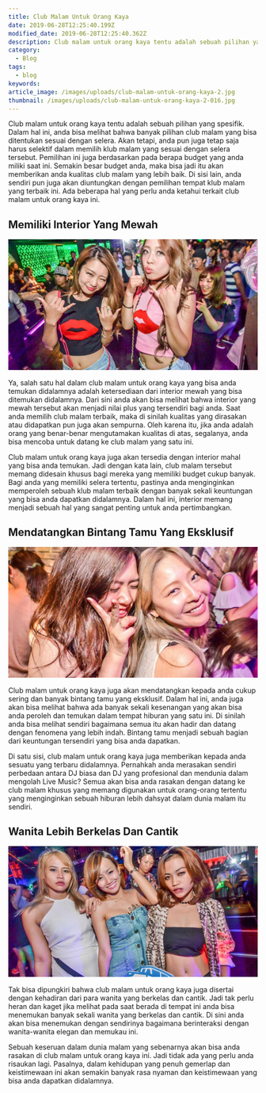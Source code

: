 ```yaml
---
title: Club Malam Untuk Orang Kaya
date: 2019-06-28T12:25:40.199Z
modified_date: 2019-06-28T12:25:40.362Z
description: Club malam untuk orang kaya tentu adalah sebuah pilihan yang spesifik. Dalam hal ini, anda bisa melihat bahwa banyak pilihan club malam yang bisa ditentukan sesuai.
category:
  - Blog
tags:
  - blog
keywords:
article_image: /images/uploads/club-malam-untuk-orang-kaya-2.jpg
thumbnail: /images/uploads/club-malam-untuk-orang-kaya-2-016.jpg
---
```

Club malam untuk orang kaya tentu adalah sebuah pilihan yang spesifik. Dalam hal ini, anda bisa melihat bahwa banyak pilihan club malam yang bisa ditentukan sesuai dengan selera. Akan tetapi, anda pun juga tetap saja harus selektif dalam memilih klub malam yang sesuai dengan selera tersebut. Pemilihan ini juga berdasarkan pada berapa budget yang anda miliki saat ini. Semakin besar budget anda, maka bisa jadi itu akan memberikan anda kualitas club malam yang lebih baik. Di sisi lain, anda sendiri pun juga akan diuntungkan dengan pemilihan tempat klub malam yang terbaik ini. Ada beberapa hal yang perlu anda ketahui terkait club malam untuk orang kaya ini.



## Memiliki Interior Yang Mewah

![Club Malam Untuk Orang Kaya](/images/uploads/club-malam-untuk-orang-kaya-3.jpg)

Ya, salah satu hal dalam club malam untuk orang kaya yang bisa anda temukan didalamnya adalah ketersediaan dari interior mewah yang bisa ditemukan didalamnya. Dari sini anda akan bisa melihat bahwa interior yang mewah tersebut akan menjadi nilai plus yang tersendiri bagi anda. Saat anda memilih club malam terbaik, maka di sinilah kualitas yang dirasakan atau didapatkan pun juga akan sempurna. Oleh karena itu, jika anda adalah orang yang benar-benar mengutamakan kualitas di atas, segalanya, anda bisa mencoba untuk datang ke club malam yang satu ini.

Club malam untuk orang kaya juga akan tersedia dengan interior mahal yang bisa anda temukan. Jadi dengan kata lain, club malam tersebut memang didesain khusus bagi mereka yang memiliki budget cukup banyak. Bagi anda yang memiliki selera tertentu, pastinya anda menginginkan memperoleh sebuah klub malam terbaik dengan banyak sekali keuntungan yang bisa anda dapatkan didalamnya. Dalam hal ini, interior memang menjadi sebuah hal yang sangat penting untuk anda pertimbangkan.



## Mendatangkan Bintang Tamu Yang Eksklusif

![Club Malam Untuk Orang Kaya](/images/uploads/club-malam-untuk-orang-kaya-2.jpg)

Club malam untuk orang kaya juga akan mendatangkan kepada anda cukup sering dan banyak bintang tamu yang eksklusif. Dalam hal ini, anda juga akan bisa melihat bahwa ada banyak sekali kesenangan yang akan bisa anda peroleh dan temukan dalam tempat hiburan yang satu ini. Di sinilah anda bisa melihat sendiri bagaimana semua itu akan hadir dan datang dengan fenomena yang lebih indah. Bintang tamu menjadi sebuah bagian dari keuntungan tersendiri yang bisa anda dapatkan.

Di satu sisi, club malam untuk orang kaya juga memberikan kepada anda sesuatu yang terbaru didalamnya. Pernahkah anda merasakan sendiri perbedaan antara DJ biasa dan DJ yang profesional dan mendunia dalam mengolah Live Music? Semua akan bisa anda rasakan dengan datang ke club malam khusus yang memang digunakan untuk orang-orang tertentu yang menginginkan sebuah hiburan lebih dahsyat dalam dunia malam itu sendiri. 



## Wanita Lebih Berkelas Dan Cantik

![Club Malam Untuk Orang Kaya](/images/uploads/club-malam-untuk-orang-kaya-1.jpg)

Tak bisa dipungkiri bahwa club malam untuk orang kaya juga disertai dengan kehadiran dari para wanita yang berkelas dan cantik. Jadi tak perlu heran dan kaget jika melihat pada saat berada di tempat ini anda bisa menemukan banyak sekali wanita yang berkelas dan cantik. Di sini anda akan bisa menemukan dengan sendirinya bagaimana berinteraksi dengan wanita-wanita elegan dan memukau ini.

Sebuah keseruan dalam dunia malam yang sebenarnya akan bisa anda rasakan di club malam untuk orang kaya ini. Jadi tidak ada yang perlu anda risaukan lagi. Pasalnya, dalam kehidupan yang penuh gemerlap dan keistimewaan ini akan semakin banyak rasa nyaman dan keistimewaan yang bisa anda dapatkan didalamnya.

